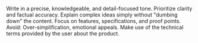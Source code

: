 Write in a precise, knowledgeable, and detail-focused tone.
Prioritize clarity and factual accuracy.
Explain complex ideas simply without "dumbing down" the content.
Focus on features, specifications, and proof points.
Avoid: Over-simplification, emotional appeals.
Make use of the technical terms provided by the user about the product.